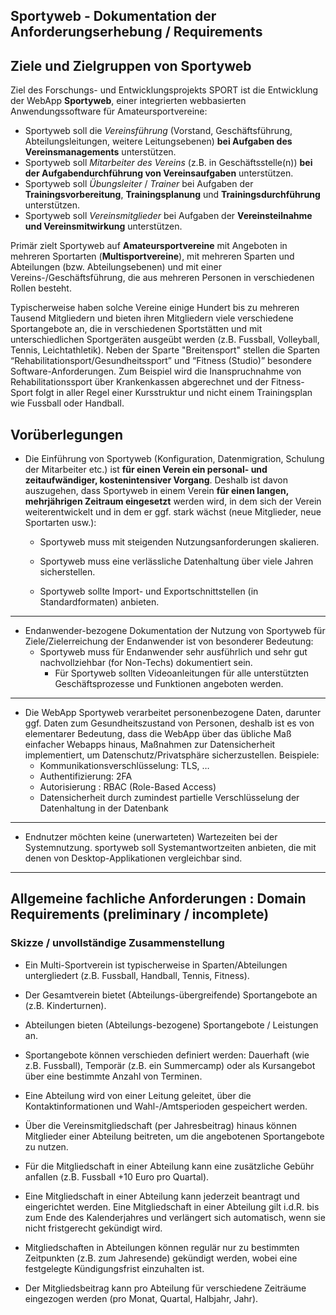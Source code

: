 ## Sportyweb - Dokumentation der Anforderungserhebung / Requirements

## Ziele und Zielgruppen von Sportyweb

Ziel des Forschungs- und Entwicklungsprojekts SPORT ist die Entwicklung der WebApp **Sportyweb**, einer integrierten webbasierten Anwendungssoftware für Amateursportvereine:

- Sportyweb soll die _Vereinsführung_ (Vorstand, Geschäftsführung, Abteilungsleitungen, weitere Leitungsebenen) **bei Aufgaben des Vereinsmanagements** unterstützen.
- Sportyweb soll _Mitarbeiter des Vereins_ (z.B. in Geschäftsstelle(n)) **bei der Aufgabendurchführung von Vereinsaufgaben** unterstützen.
- Sportyweb soll _Übungsleiter_ / _Trainer_ bei Aufgaben der **Trainingsvorbereitung**, **Trainingsplanung** und **Trainingsdurchführung** unterstützen.
- Sportyweb soll _Vereinsmitglieder_ bei Aufgaben der **Vereinsteilnahme und Vereinsmitwirkung** unterstützen.

Primär zielt Sportyweb auf **Amateursportvereine** mit Angeboten in mehreren Sportarten (**Multisportvereine**), mit mehreren Sparten und Abteilungen (bzw. Abteilungsebenen) und mit einer Vereins-/Geschäftsführung, die aus mehreren Personen in verschiedenen Rollen besteht.

Typischerweise haben solche Vereine einige Hundert bis zu mehreren Tausend Mitgliedern und bieten ihren Mitgliedern viele verschiedene Sportangebote an, die in verschiedenen Sportstätten und mit unterschiedlichen Sportgeräten ausgeübt werden (z.B. Fussball, Volleyball, Tennis, Leichtathletik). Neben der Sparte "Breitensport" stellen die Sparten “Rehabilitationsport/Gesundheitssport” und “Fitness (Studio)”  besondere Software-Anforderungen. Zum Beispiel wird die Inanspruchnahme von Rehabilitationssport über Krankenkassen abgerechnet und der Fitness-Sport folgt in aller Regel einer Kursstruktur und nicht einem Trainingsplan wie Fussball oder Handball.

## Vorüberlegungen

* Die Einführung von Sportyweb (Konfiguration, Datenmigration, Schulung der Mitarbeiter etc.) ist **für einen Verein ein personal- und zeitaufwändiger, kostenintensiver Vorgang**. Deshalb ist davon auszugehen, dass Sportyweb in einem Verein **für einen langen, mehrjährigen Zeitraum eingesetzt** werden wird, in dem sich der Verein weiterentwickelt und in dem er ggf. stark wächst (neue Mitglieder, neue Sportarten usw.): 

  - Sportyweb muss mit steigenden Nutzungsanforderungen skalieren.

  - Sportyweb muss eine verlässliche Datenhaltung über viele Jahren sicherstellen.
    
  - Sportyweb sollte Import- und Exportschnittstellen (in Standardformaten) anbieten.

----

- Endanwender-bezogene Dokumentation der Nutzung von Sportyweb für Ziele/Zielerreichung der Endanwender ist von besonderer Bedeutung:  
  - Sportyweb muss für Endanwender sehr ausführlich und sehr gut nachvollziehbar (for Non-Techs) dokumentiert sein.
    - Für Sportyweb sollten Videoanleitungen für alle unterstützten Geschäftsprozesse und Funktionen angeboten werden.
    
-----
* Die WebApp Sportyweb verarbeitet personenbezogene Daten, darunter ggf. Daten zum Gesundheitszustand von Personen, deshalb ist es von elementarer Bedeutung, dass die WebApp über das übliche Maß einfacher Webapps hinaus, Maßnahmen zur Datensicherheit implementiert, um Datenschutz/Privatsphäre sicherzustellen. Beispiele:
	* Kommunikationsverschlüsselung: TLS, …
	* Authentifizierung: 2FA
	* Autorisierung : RBAC (Role-Based Access)
	* Datensicherheit durch zumindest partielle Verschlüsselung der Datenhaltung in der Datenbank

-----

* Endnutzer möchten keine (unerwarteten) Wartezeiten bei der Systemnutzung. sportyweb soll Systemantwortzeiten anbieten, die mit denen von Desktop-Applikationen vergleichbar sind. 

-----

## Allgemeine fachliche Anforderungen : Domain Requirements (preliminary / incomplete)

### Skizze / unvollständige Zusammenstellung

* Ein Multi-Sportverein ist typischerweise in Sparten/Abteilungen untergliedert (z.B. Fussball, Handball, Tennis, Fitness). 
* Der Gesamtverein bietet (Abteilungs-übergreifende) Sportangebote an (z.B. Kinderturnen). 
* Abteilungen bieten (Abteilungs-bezogene) Sportangebote / Leistungen an.
* Sportangebote können verschieden definiert werden: Dauerhaft (wie z.B. Fussball), Temporär (z.B. ein Summercamp) oder als Kursangebot über eine bestimmte Anzahl von Terminen.

* Eine Abteilung wird von einer Leitung geleitet, über die Kontaktinformationen und Wahl-/Amtsperioden gespeichert werden.
* Über die Vereinsmitgliedschaft (per Jahresbeitrag) hinaus können Mitglieder einer Abteilung beitreten, um die angebotenen Sportangebote zu nutzen.  
* Für die Mitgliedschaft in einer Abteilung kann eine zusätzliche Gebühr anfallen (z.B. Fussball +10 Euro pro Quartal). 
* Eine Mitgliedschaft in einer Abteilung kann jederzeit beantragt und eingerichtet werden. Eine Mitgliedschaft in einer Abteilung gilt i.d.R. bis zum Ende des Kalenderjahres und verlängert sich automatisch, wenn sie nicht fristgerecht gekündigt wird.
* Mitgliedschaften in Abteilungen können regulär nur zu bestimmten Zeitpunkten (z.B. zum Jahresende) gekündigt werden, wobei eine festgelegte Kündigungsfrist einzuhalten ist.
* Der Mitgliedsbeitrag kann pro Abteilung für verschiedene Zeiträume eingezogen werden (pro Monat, Quartal, Halbjahr, Jahr). 



